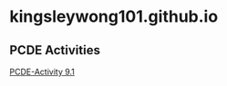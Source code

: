 # kingsleywong101.github.io

## PCDE Activities
<a href="https://github.com/kingsleywong101/PCDE-Activity-9.1"> PCDE-Activity 9.1 </a>
